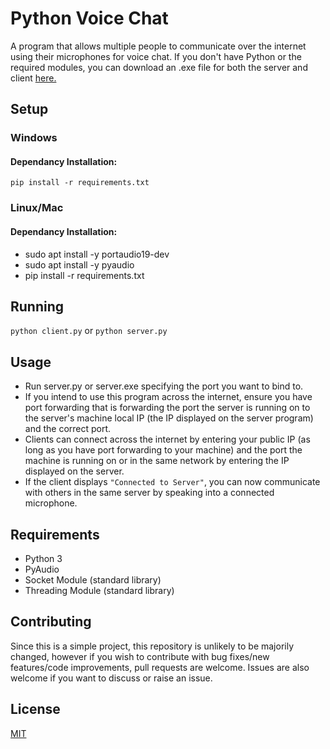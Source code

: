 # Python Voice Chat
A program that allows multiple people to communicate over the internet using their microphones for voice chat. If you don't have Python or the required modules, you can download an .exe file for both the server and client [here.](https://github.com/TomPrograms/Python-Voice-Chat/releases/tag/0.1)

## Setup
### Windows
#### Dependancy Installation:
``pip install -r requirements.txt``

### Linux/Mac
#### Dependancy Installation:
- sudo apt install -y portaudio19-dev
- sudo apt install -y pyaudio
- pip install -r requirements.txt

## Running 
``python client.py`` or ``python server.py``

## Usage
- Run server.py or server.exe specifying the port you want to bind to.
- If you intend to use this program across the internet, ensure you have port forwarding that is forwarding the port the server is running on to the server's machine local IP (the IP displayed on the server program) and the correct port.
- Clients can connect across the internet by entering your public IP (as long as you have port forwarding to your machine) and the port the machine is running on or in the same network by entering the IP displayed on the server.
- If the client displays ``"Connected to Server"``, you can now communicate with others in the same server by speaking into a connected microphone.

## Requirements
- Python 3
- PyAudio
- Socket Module (standard library)
- Threading Module (standard library)

## Contributing
Since this is a simple project, this repository is unlikely to be majorily changed, however if you wish to contribute with bug fixes/new features/code improvements, pull requests are welcome. Issues are also welcome if you want to discuss or raise an issue.

## License
[MIT](https://choosealicense.com/licenses/mit/)
